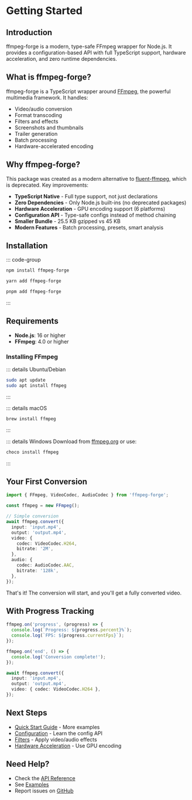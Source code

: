 # Getting Started

## Introduction

ffmpeg-forge is a modern, type-safe FFmpeg wrapper for Node.js. It provides a configuration-based API with full TypeScript support, hardware acceleration, and zero runtime dependencies.

## What is ffmpeg-forge?

ffmpeg-forge is a TypeScript wrapper around [FFmpeg](https://ffmpeg.org/), the powerful multimedia framework. It handles:

- Video/audio conversion
- Format transcoding
- Filters and effects
- Screenshots and thumbnails
- Trailer generation
- Batch processing
- Hardware-accelerated encoding

## Why ffmpeg-forge?

This package was created as a modern alternative to [fluent-ffmpeg](https://github.com/fluent-ffmpeg/node-fluent-ffmpeg), which is deprecated. Key improvements:

- **TypeScript Native** - Full type support, not just declarations
- **Zero Dependencies** - Only Node.js built-ins (no deprecated packages)
- **Hardware Acceleration** - GPU encoding support (6 platforms)
- **Configuration API** - Type-safe configs instead of method chaining
- **Smaller Bundle** - 25.5 KB gzipped vs 45 KB
- **Modern Features** - Batch processing, presets, smart analysis

## Installation

::: code-group

```bash [npm]
npm install ffmpeg-forge
```

```bash [yarn]
yarn add ffmpeg-forge
```

```bash [pnpm]
pnpm add ffmpeg-forge
```

:::

## Requirements

- **Node.js**: 16 or higher
- **FFmpeg**: 4.0 or higher

### Installing FFmpeg

::: details Ubuntu/Debian
```bash
sudo apt update
sudo apt install ffmpeg
```
:::

::: details macOS
```bash
brew install ffmpeg
```
:::

::: details Windows
Download from [ffmpeg.org](https://ffmpeg.org/download.html) or use:
```bash
choco install ffmpeg
```
:::

## Your First Conversion

```typescript
import { FFmpeg, VideoCodec, AudioCodec } from 'ffmpeg-forge';

const ffmpeg = new FFmpeg();

// Simple conversion
await ffmpeg.convert({
  input: 'input.mp4',
  output: 'output.mp4',
  video: {
    codec: VideoCodec.H264,
    bitrate: '2M',
  },
  audio: {
    codec: AudioCodec.AAC,
    bitrate: '128k',
  },
});
```

That's it! The conversion will start, and you'll get a fully converted video.

## With Progress Tracking

```typescript
ffmpeg.on('progress', (progress) => {
  console.log(`Progress: ${progress.percent}%`);
  console.log(`FPS: ${progress.currentFps}`);
});

ffmpeg.on('end', () => {
  console.log('Conversion complete!');
});

await ffmpeg.convert({
  input: 'input.mp4',
  output: 'output.mp4',
  video: { codec: VideoCodec.H264 },
});
```

## Next Steps

- [Quick Start Guide](/guide/quick-start) - More examples
- [Configuration](/guide/configuration) - Learn the config API
- [Filters](/guide/filters) - Apply video/audio effects
- [Hardware Acceleration](/guide/hardware) - Use GPU encoding

## Need Help?

- Check the [API Reference](/api/ffmpeg-class)
- See [Examples](/examples/basic-conversion)
- Report issues on [GitHub](https://github.com/parth181195/ffmpeg-forge/issues)

